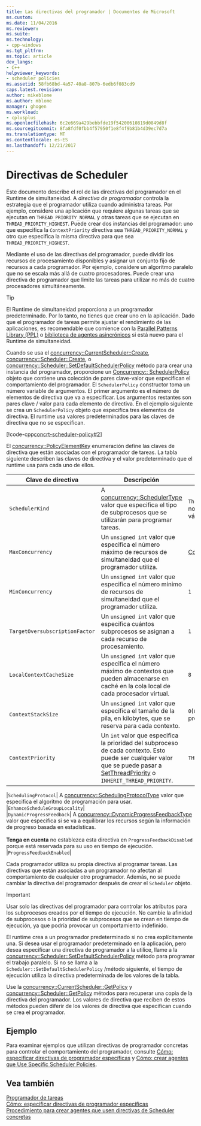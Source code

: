 ```yaml
---
title: Las directivas del programador | Documentos de Microsoft
ms.custom: 
ms.date: 11/04/2016
ms.reviewer: 
ms.suite: 
ms.technology:
- cpp-windows
ms.tgt_pltfrm: 
ms.topic: article
dev_langs:
- C++
helpviewer_keywords:
- scheduler policies
ms.assetid: 58fb68bd-4a57-40a8-807b-6edb6f083cd9
caps.latest.revision: 
author: mikeblome
ms.author: mblome
manager: ghogen
ms.workload:
- cplusplus
ms.openlocfilehash: 6c2e669a429bebbfde19f54200610819d0849d8f
ms.sourcegitcommit: 8fa8fdf0fbb4f57950f1e8f4f9b81b4d39ec7d7a
ms.translationtype: MT
ms.contentlocale: es-ES
ms.lasthandoff: 12/21/2017
---
```

# <a name="scheduler-policies"></a>Directivas de Scheduler
Este documento describe el rol de las directivas del programador en el Runtime de simultaneidad. A *directiva de programador* controla la estrategia que el programador utiliza cuando administra tareas. Por ejemplo, considere una aplicación que requiere algunas tareas que se ejecutan en `THREAD_PRIORITY_NORMAL` y otras tareas que se ejecutan en `THREAD_PRIORITY_HIGHEST`.  Puede crear dos instancias del programador: uno que especifica la `ContextPriority` directiva sea `THREAD_PRIORITY_NORMAL` y otro que especifica la misma directiva para que sea `THREAD_PRIORITY_HIGHEST`.  
  
 Mediante el uso de las directivas del programador, puede dividir los recursos de procesamiento disponibles y asignar un conjunto fijo de recursos a cada programador. Por ejemplo, considere un algoritmo paralelo que no se escala más allá de cuatro procesadores. Puede crear una directiva de programador que limite las tareas para utilizar no más de cuatro procesadores simultáneamente.  
  
> [!TIP]
>  El Runtime de simultaneidad proporciona a un programador predeterminado. Por lo tanto, no tienes que crear uno en la aplicación. Dado que el programador de tareas permite ajustar el rendimiento de las aplicaciones, es recomendable que comience con la [Parallel Patterns Library (PPL)](../../parallel/concrt/parallel-patterns-library-ppl.md) o [biblioteca de agentes asincrónicos](../../parallel/concrt/asynchronous-agents-library.md) si está nuevo para el Runtime de simultaneidad.  
  
 Cuando se usa el [concurrency::CurrentScheduler::Create](reference/currentscheduler-class.md#create), [concurrency::Scheduler::Create](reference/scheduler-class.md#create), o [concurrency::Scheduler::SetDefaultSchedulerPolicy](reference/scheduler-class.md#setdefaultschedulerpolicy) método para crear una instancia del programador, proporcione un [Concurrency:: SchedulerPolicy](../../parallel/concrt/reference/schedulerpolicy-class.md) objeto que contiene una colección de pares clave-valor que especifican el comportamiento del programador. El `SchedulerPolicy` constructor toma un número variable de argumentos. El primer argumento es el número de elementos de directiva que va a especificar. Los argumentos restantes son pares clave / valor para cada elemento de directiva. En el ejemplo siguiente se crea un `SchedulerPolicy` objeto que especifica tres elementos de directiva. El runtime usa valores predeterminados para las claves de directiva que no se especifican.  

  
 [!code-cpp[concrt-scheduler-policy#2](../../parallel/concrt/codesnippet/cpp/scheduler-policies_1.cpp)]  
  

 El [concurrency::PolicyElementKey](reference/concurrency-namespace-enums.md#policyelementkey) enumeración define las claves de directiva que están asociadas con el programador de tareas. La tabla siguiente describen las claves de directiva y el valor predeterminado que el runtime usa para cada uno de ellos.  
  
|Clave de directiva|Descripción|Valor predeterminado|  
|----------------|-----------------|-------------------|  
|`SchedulerKind`|A [concurrency::SchedulerType](reference/concurrency-namespace-enums.md#schedulertype) valor que especifica el tipo de subprocesos que se utilizarán para programar tareas.|`ThreadScheduler`(usa subprocesos normales). Este es el único valor válido para esta clave.|  
|`MaxConcurrency`|Un `unsigned int` valor que especifica el número máximo de recursos de simultaneidad que el programador utiliza.|[Concurrency::MaxExecutionResources](reference/concurrency-namespace-constants1.md#maxexecutionresources)|  
|`MinConcurrency`|Un `unsigned int` valor que especifica el número mínimo de recursos de simultaneidad que el programador utiliza.|`1`|  
|`TargetOversubscriptionFactor`|Un `unsigned int` valor que especifica cuántos subprocesos se asignan a cada recurso de procesamiento.|`1`|  
|`LocalContextCacheSize`|Un `unsigned int` valor que especifica el número máximo de contextos que pueden almacenarse en caché en la cola local de cada procesador virtual.|`8`|  
|`ContextStackSize`|Un `unsigned int` valor que especifica el tamaño de la pila, en kilobytes, que se reserva para cada contexto.|`0`(use el tamaño de pila predeterminado)|  
|`ContextPriority`|Un `int` valor que especifica la prioridad del subproceso de cada contexto. Esto puede ser cualquier valor que se puede pasar a [SetThreadPriority](http://msdn.microsoft.com/library/windows/desktop/ms686277) o `INHERIT_THREAD_PRIORITY`.|`THREAD_PRIORITY_NORMAL`|  

|`SchedulingProtocol`| A [concurrency::SchedulingProtocolType](reference/concurrency-namespace-enums.md#schedulingprotocoltype) valor que especifica el algoritmo de programación para usar. |`EnhanceScheduleGroupLocality`|  
|`DynamicProgressFeedback`| A [concurrency::DynamicProgressFeedbackType](reference/concurrency-namespace-enums.md#dynamicprogressfeedbacktype) valor que especifica si se va a equilibrar los recursos según la información de progreso basada en estadísticas.<br /><br /> **Tenga en cuenta** no establezca esta directiva en `ProgressFeedbackDisabled` porque está reservada para su uso en tiempo de ejecución. |`ProgressFeedbackEnabled`|  

  
 Cada programador utiliza su propia directiva al programar tareas. Las directivas que están asociadas a un programador no afectan al comportamiento de cualquier otro programador. Además, no se puede cambiar la directiva del programador después de crear el `Scheduler` objeto.  
  
> [!IMPORTANT]
>  Usar solo las directivas del programador para controlar los atributos para los subprocesos creados por el tiempo de ejecución. No cambie la afinidad de subprocesos o la prioridad de subprocesos que se crean en tiempo de ejecución, ya que podría provocar un comportamiento indefinido.  
  
 El runtime crea a un programador predeterminado si no crea explícitamente una. Si desea usar el programador predeterminado en la aplicación, pero desea especificar una directiva de programador a la utilice, llame a la [concurrency::Scheduler::SetDefaultSchedulerPolicy](reference/scheduler-class.md#setdefaultschedulerpolicy) método para programar el trabajo paralelo. Si no se llama a la  `Scheduler::SetDefaultSchedulerPolicy` /método siguiente, el tiempo de ejecución utiliza la directiva predeterminada de los valores de la tabla.  
  
 Use la [concurrency::CurrentScheduler::GetPolicy](reference/currentscheduler-class.md#getpolicy) y [concurrency::Scheduler::GetPolicy](reference/scheduler-class.md#getpolicy) métodos para recuperar una copia de la directiva del programador. Los valores de directiva que reciben de estos métodos pueden diferir de los valores de directiva que especifican cuando se crea el programador.  
  
## <a name="example"></a>Ejemplo  
 Para examinar ejemplos que utilizan directivas de programador concretas para controlar el comportamiento del programador, consulte [Cómo: especificar directivas de programador específicas](../../parallel/concrt/how-to-specify-specific-scheduler-policies.md) y [Cómo: crear agentes que Use Specific Scheduler Policies](../../parallel/concrt/how-to-create-agents-that-use-specific-scheduler-policies.md).  
  
## <a name="see-also"></a>Vea también  
 [Programador de tareas](../../parallel/concrt/task-scheduler-concurrency-runtime.md)   
 [Cómo: especificar directivas de programador específicas](../../parallel/concrt/how-to-specify-specific-scheduler-policies.md)   
 [Procedimiento para crear agentes que usen directivas de Scheduler concretas](../../parallel/concrt/how-to-create-agents-that-use-specific-scheduler-policies.md)


